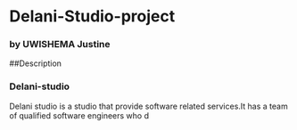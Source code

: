 # Delani-Studio-project
### by **UWISHEMA Justine**
##Description
### Delani-studio
Delani studio is a studio that provide software related services.It has a team of qualified software engineers who d

